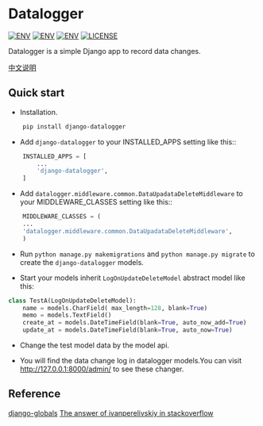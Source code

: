 
Datalogger
=====

[![ENV](https://img.shields.io/badge/release-v0.1.1-blue.svg)](https://github.com/pylixm/django-datalogger)
[![ENV](https://img.shields.io/badge/python-2.7-green.svg)](https://github.com/pylixm/django-datalogger)
[![ENV](https://img.shields.io/badge/django-1.7+-green.svg)](https://github.com/pylixm/django-datalogger)
[![LICENSE](https://img.shields.io/badge/license-MIT-green.svg)](https://github.com/pylixm/django-datalogger/master/LICENSE.txt)

Datalogger is a simple Django app to record data changes.

[中文说明](docs/README_zh.md)



Quick start
-----------

- Installation.
```bash
    pip install django-datalogger
```
- Add `django-datalogger` to your INSTALLED_APPS setting like this::
```python
    INSTALLED_APPS = [
        ...
        'django-datalogger',
    ]
```
- Add `datalogger.middleware.common.DataUpadataDeleteMiddleware` to your MIDDLEWARE_CLASSES setting like this::
```python
    MIDDLEWARE_CLASSES = (
    ...
    'datalogger.middleware.common.DataUpadataDeleteMiddleware',
    )
```
- Run `python manage.py makemigrations` and `python manage.py migrate` to create the `django-datalogger` models.

- Start your models inherit `LogOnUpdateDeleteModel` abstract model like this:
```python
class TestA(LogOnUpdateDeleteModel):
    name = models.CharField( max_length=128, blank=True)
    memo = models.TextField()
    create_at = models.DateTimeField(blank=True, auto_now_add=True)
    update_at = models.DateTimeField(blank=True, auto_now=True)
```
- Change the test model data by the model api.

- You will find the data change log in datalogger models.You can visit http://127.0.0.1:8000/admin/
   to see these changer.


Reference
---------

[django-globals](https://github.com/svetlyak40wt/django-globals)
[The answer of ivanperelivskiy in stackoverflow](http://stackoverflow.com/questions/1355150/django-when-saving-how-can-you-check-if-a-field-has-changed)